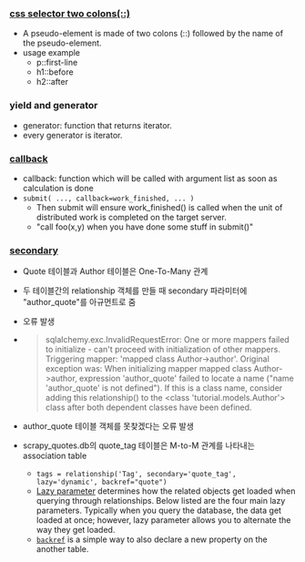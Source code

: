 ### [css selector two colons(::)](https://www.w3schools.com/css/css_pseudo_elements.asp)

- A pseudo-element is made of two colons (::) followed by the name of the pseudo-element.
- usage example
    - p::first-line
    - h1::before
    - h2::after

### yield and generator
- generator: function that returns iterator.
- every generator is iterator.

### [callback](https://stackoverflow.com/questions/1319074/parallel-python-what-is-a-callback)
- callback: function which will be called with argument list as soon as calculation is done
- `submit( ..., callback=work_finished, ... )`
    - Then submit will ensure work_finished() is called when the unit of distributed work is completed on the target server.
    - "call foo(x,y) when you have done some stuff in submit()"

### [secondary](https://edykim.com/ko/post/getting-started-with-sqlalchemy-part-2/)

- Quote 테이블과 Author 테이블은 One-To-Many 관계

- 두 테이블간의 relationship 객체를 만들 때 secondary 파라미터에 "author_quote"를 아규먼트로 줌

- 오류 발생

- > sqlalchemy.exc.InvalidRequestError: One or more mappers failed to initialize - can't proceed with initialization of other mappers. Triggering mapper: 'mapped class Author->author'. Original exception was: When initializing mapper mapped class Author->author, expression 'author_quote' failed to locate a name ("name 'author_quote' is not defined"). If this is a class name, consider adding this relationship() to the <class 'tutorial.models.Author'> class after both dependent classes have been defined.

- author_quote 테이블 객체를 못찾겠다는 오류 발생

- scrapy_quotes.db의 quote_tag 테이블은 M-to-M 관계를 나타내는 association table

  - `tags = relationship('Tag', secondary='quote_tag',    lazy='dynamic', backref="quote")`
  - [Lazy parameter](https://medium.com/@ns2586/sqlalchemys-relationship-and-lazy-parameter-4a553257d9ef) determines how the related objects get loaded when querying through relationships. Below listed are the four main lazy parameters. Typically when you query the database, the data get loaded at once; however, lazy parameter allows you to alternate the way they get loaded.
  - [`backref`](https://stackoverflow.com/questions/44538911/flask-sqlalchemy-backref-function-and-backref-parameter) is a simple way to also declare a new property on the another table.

